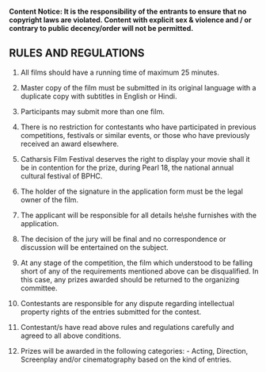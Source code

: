 <!-- TITLE: Kaleidoscope -->
<!-- SUBTITLE:  -->

**Content Notice: It is the responsibility of the entrants to ensure that no copyright laws are violated. Content with explicit sex & violence and / or contrary to public decency/order will not be permitted.**

## RULES AND REGULATIONS

1) All films should have a running time of maximum 25 minutes.

2) Master copy of the film must be submitted in its original language with a duplicate copy with subtitles in English or Hindi.

3) Participants may submit more than one film.

4) There is no restriction for contestants who have participated in previous competitions, festivals or similar events, or those who have previously received an award elsewhere.

5) Catharsis Film Festival deserves the right to display your movie shall it be in contention for the prize, during Pearl 18, the national annual cultural festival of BPHC.

6) The holder of the signature in the application form must be the legal owner of the film.

7) The applicant will be responsible for all details he\she furnishes with the application.

8) The decision of the jury will be final and no correspondence or discussion will be entertained on the subject.

9) At any stage of the competition, the film which understood to be falling short of any of the requirements mentioned above can be disqualified. In this case, any prizes awarded should be returned to the organizing committee.

10) Contestants are responsible for any dispute regarding intellectual property rights of the entries submitted for the contest.

11) Contestant/s have read above rules and regulations carefully and agreed to all above conditions.

12) Prizes will be awarded in the following categories: - Acting, Direction, Screenplay and/or cinematography based on the kind of entries.